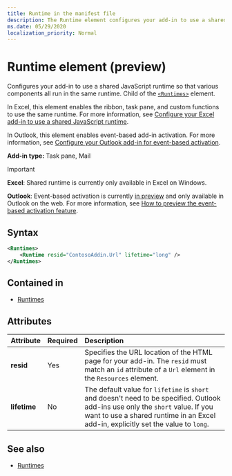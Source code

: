 ```yaml
---
title: Runtime in the manifest file
description: The Runtime element configures your add-in to use a shared JavaScript runtime for its various components, for example, ribbon, task pane, custom functions.
ms.date: 05/29/2020
localization_priority: Normal
---
```


# Runtime element (preview)

Configures your add-in to use a shared JavaScript runtime so that various components all run in the same runtime. Child of the [`<Runtimes>`](runtimes.md) element.

In Excel, this element enables the ribbon, task pane, and custom functions to use the same runtime. For more information, see [Configure your Excel add-in to use a shared JavaScript runtime](../../excel/configure-your-add-in-to-use-a-shared-runtime.md).

In Outlook, this element enables event-based add-in activation. For more information, see [Configure your Outlook add-in for event-based activation](../../outlook/autolaunch.md).

**Add-in type:** Task pane, Mail

> [!IMPORTANT]
> **Excel**: Shared runtime is currently only available in Excel on Windows.
>
> **Outlook**: Event-based activation is currently [in preview](../../reference/objectmodel/preview-requirement-set/outlook-requirement-set-preview.md) and only available in Outlook on the web. For more information, see [How to preview the event-based activation feature](../../outlook/autolaunch.md#how-to-preview-the-event-based-activation-feature).

## Syntax

```XML
<Runtimes>
    <Runtime resid="ContosoAddin.Url" lifetime="long" />
</Runtimes>
```

## Contained in

- [Runtimes](runtimes.md)

## Attributes

|  Attribute  |  Required  |  Description  |
|:-----|:-----|:-----|
|  **resid**  |  Yes  | Specifies the URL location of the HTML page for your add-in. The `resid` must match an `id` attribute of a `Url` element in the `Resources` element. |
|  **lifetime**  |  No  | The default value for `lifetime` is `short` and doesn't need to be specified. Outlook add-ins use only the `short` value. If you want to use a shared runtime in an Excel add-in, explicitly set the value to `long`. |

## See also

- [Runtimes](runtimes.md)
